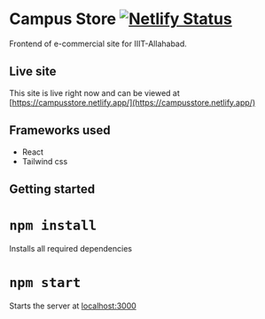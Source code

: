 # Campus Store  [![Netlify Status](https://api.netlify.com/api/v1/badges/09e72735-e360-4730-b077-a7813c82f167/deploy-status)](https://app.netlify.com/sites/campusstore/deploys)

Frontend of e-commercial site for IIIT-Allahabad.

## Live site

This site is live right now and can be viewed at [https://campusstore.netlify.app/](https://campusstore.netlify.app/)

## Frameworks used
- React
- Tailwind css

## Getting started

# `npm install`

Installs all required dependencies

# `npm start`
Starts the server at [localhost:3000](http://localhost:3000/)
